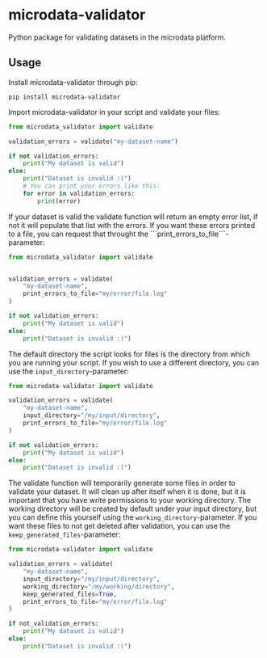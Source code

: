 # microdata-validator

Python package for validating datasets in the microdata platform.


## Usage
Install microdata-validator through pip:
```
pip install microdata-validator
```

Import microdata-validator in your script and validate your files:
```py
from microdata_validator import validate

validation_errors = validate("my-dataset-name")

if not validation_errors:
    print("My dataset is valid")
else:
    print("Dataset is invalid :(")
    # You can print your errors like this:
    for error in validation_errors:
        print(error)
```

If your dataset is valid the validate function will return an empty error list, if not it will populate that list with the errors.
If you want these errors printed to a file, you can request that throught the ´´´print_errors_to_file```-parameter:

```py
from microdata_validator import validate


validation_errors = validate(
    "my-dataset-name",
    print_errors_to_file="my/error/file.log"
)

if not validation_errors:
    print("My dataset is valid")
else:
    print("Dataset is invalid :(")
```

The default directory the script looks for files is the directory from which you are running your script.
If you wish to use a different directory, you can use the ```input_directory```-parameter:

```py
from microdata-validator import validate

validation_errors = validate(
    "my-dataset-name",
    input_directory="/my/input/directory",
    print_errors_to_file="my/error/file.log"
)

if not validation_errors:
    print("My dataset is valid")
else:
    print("Dataset is invalid :(")
 ```

The validate function will temporarily generate some files in order to validate your dataset. It will clean up after itself when it is done, but it is important that you have write permissions to your working directory. The working directory will be created by default under your input directory, but you can define this yourself using the ```working_directory```-parameter.
If you want these files to not get deleted after validation, you can use the ```keep_generated_files```-parameter:

```py
from microdata-validator import validate

validation_errors = validate(
    "my-dataset-name",
    input_directory="/my/input/directory",
    working_directory="/my/working/directory",
    keep_generated_files=True,
    print_errors_to_file="my/error/file.log"
)

if not_validation_errors:
    print("My dataset is valid")
else:
    print("Dataset is invalid :(")
 ```
